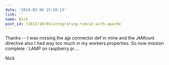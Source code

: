 ```yaml
---
date: '2014-02-08 15:10:13'
link: ''
name: Nick
post_id: /2013/10/04/integrating-tomcat-with-apache
---
```


Thanks -- I was missing the ajp connector def in mine and the JkMount directive also I had way too much in my workers.properties. So now mission complete : LAMP on raspberry pi ...

Nick